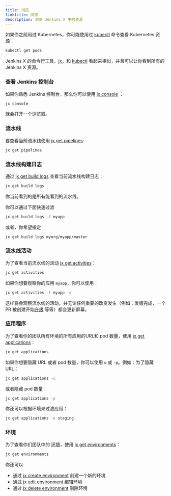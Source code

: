 ```yaml
---
title: 浏览
linktitle: 浏览
description: 浏览 Jenkins X 中的资源
---
```



如果你之前用过 Kubernetes，你可能使用过 [kubectl](https://kubernetes.io/docs/reference/kubectl/overview/) 命令查看 Kubernetes 资源：

```sh
kubectl get pods
```

Jenkins X 的命令行工具，[jx](/commands/jx)，和 [kubectl](https://kubernetes.io/docs/reference/kubectl/overview/) 看起来相似，并且可以让你看到所有的 Jenkins X 资源。

### 查看 Jenkins 控制台

如果你熟悉 Jenkins 控制台，那么你可以使用 [jx console](/commands/jx_console) ：

```sh
jx console
```

就会打开一个浏览器。

### 流水线

要查看当前流水线使用 [jx get pipelines](/commands/jx_get_pipelines):

```sh
jx get pipelines
```

### 流水线构建日志

通过 [jx get build logs](/commands/jx_get_build_logs) 查看当前流水线构建日志：

```sh
jx get build logs
```

你当前看到的是所有能看到的流水线。

你可以通过下面快速过滤

```sh
jx get build logs -f myapp
```

或者，你希望指定

```sh
jx get build logs myorg/myapp/master
```

### 流水线活动

为了查看当前流水线的活动 [jx get activities](/commands/jx_get_activities)：

```sh
jx get activities
```

如果你想要观察你的应用 `myapp`，你可以使用：

```sh
jx get activities -f myapp -w
```

这样将会观察流水线的活动，并无论任何重要的改变发生（例如：发版完成，一个 PR 被创建开始[升级](/zh/developing/promote) 等等）都会更新屏幕。

### 应用程序

为了查看你的团队所有环境的所有应用的URL和 pod 数量，使用 [jx get applications](/commands/applications)：


```sh
jx get applications
```

如果你想要隐藏 URL 或者 pod 数量，你可以使用 `u` 或 `-p`。例如：为了隐藏 URL：

```sh
jx get applications -u
```

或者隐藏 pod 数量：

```sh
jx get applications -p
```

你还可以根据环境来过滤应用：

```sh
jx get applications -e staging
```



### 环境

为了查看你们团队中的 [环境](/zh/docs/concepts/features/#environments)，使用 [jx get environments](/commands/jx_get_environments)：

```sh
jx get environments
```

你还可以

* 通过 [jx create environment](/commands/jx_create_environment) 创建一个新的环境
* 通过 [jx edit environment](/commands/jx_edit_environment) 编辑环境
* 通过 [jx delete environment](/commands/jx_delete_environment) 删除环境
